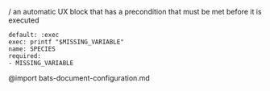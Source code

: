 / an automatic UX block that has a precondition that must be met before it is executed
```ux :[document_ux_SPECIES]
default: :exec
exec: printf "$MISSING_VARIABLE"
name: SPECIES
required:
- MISSING_VARIABLE
```
@import bats-document-configuration.md